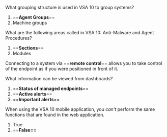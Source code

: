 
What grouping structure is used in VSA 10 to group systems?
1. ==**Agent Groups**==
2. Machine groups

What are the following areas called in VSA 10: Anti-Malware and Agent Procedures?
1. ==**Sections**==
2. Modules

Connecting to a system via ==**remote control**== allows you to take control of the endpoint as if you were positioned in front of it.

What information can be viewed from dashboards?
1. ==**Status of managed endpoints**==
2. ==**Active alerts**==
3. ==**Important alerts**==

When using the VSA 10 mobile application, you *can't* perform the same functions that are found in the web application.
1. True
2. ==**False==**





